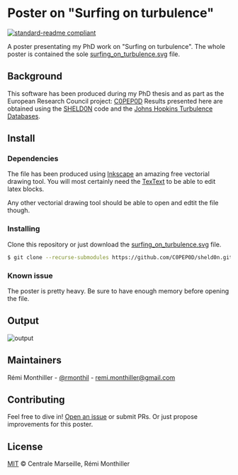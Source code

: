 # Poster on "Surfing on turbulence"

[![standard-readme compliant](https://img.shields.io/badge/readme%20style-standard-brightgreen.svg?style=flat-square)](https://github.com/RichardLitt/standard-readme)

A poster presentating my PhD work on "Surfing on turbulence".
The whole poster is contained the sole [surfing_on_turbulence.svg](./surfing_on_turbulence.svg) file.

## Background

This software has been produced during my PhD thesis and as part as the European Research Council project: [C0PEP0D](https://c0pep0d.github.io/)
Results presented here are obtained using the [SHELD0N](https://github.com/C0PEP0D/sheld0n) code and the [Johns Hopkins Turbulence Databases](http://turbulence.pha.jhu.edu/).

## Install

### Dependencies

The file has been produced using [Inkscape](https://inkscape.org/fr/) an amazing free vectorial drawing tool. 
You will most certainly need the [TexText](https://textext.github.io/textext/) to be able to edit latex blocks.

Any other vectorial drawing tool should be able to open and edtit the file though.

### Installing

Clone this repository or just download the [surfing_on_turbulence.svg](./surfing_on_turbulence.svg) file.

```sh
$ git clone --recurse-submodules https://github.com/C0PEP0D/sheld0n.git
```

### Known issue

The poster is pretty heavy. Be sure to have enough memory before opening the file.

## Output

![output](./output.png)

## Maintainers

Rémi Monthiller - [@rmonthil](https://gitlab.com/rmonthil) - remi.monthiller@gmail.com

## Contributing

Feel free to dive in! [Open an issue](https://github.com/rmonthil/c0pep0d/issues/new) or submit PRs.
Or just propose improvements for this poster.

## License

[MIT](LICENSE) © Centrale Marseille, Rémi Monthiller
